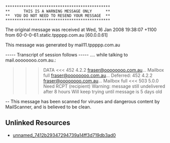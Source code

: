     **********************************************
    **      THIS IS A WARNING MESSAGE ONLY      **
    **  YOU DO NOT NEED TO RESEND YOUR MESSAGE  **
    **********************************************

The original message was received at Wed, 16 Jan 2008 19:38:07 +1100
from 60-0-0-61.static.tppppp.com.au [60.0.0.61]

This message was generated by mail11.tppppp.com.au

   ----- Transcript of session follows -----
.... while talking to mail.oooooooo.com.au.:
>>> DATA
<<< 452 4.2.2 <fraser@oooooooo.com.au>... Mailbox full
<fraser@oooooooo.com.au>... Deferred: 452 4.2.2 <fraser@oooooooo.com.au>... Mailbox full
<<< 503 5.0.0 Need RCPT (recipient)
Warning: message still undelivered after 8 hours
Will keep trying until message is 5 days old

-- 
This message has been scanned for viruses and
dangerous content by MailScanner, and is
believed to be clean.





## Unlinked Resources

- [unnamed_7412b29347294739a14ff3d719db3ad0](./unnamed_7412b29347294739a14ff3d719db3ad0.eml)